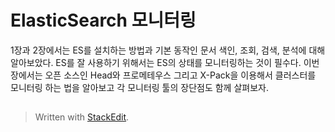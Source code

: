 # ElasticSearch 모니터링

1장과 2장에서는 ES를 설치하는 방법과 기본 동작인 문서 색인, 조회, 검색, 분석에 대해 알아보았다. ES를 잘 사용하기 위해서는 ES의 상태를 모니터링하는 것이 필수다. 이번 장에서는 오픈 소스인 Head와 프로메테우스 그리고 X-Pack을 이용해서 클러스터를 모니터링 하는 법을 알아보고 각 모니터링 툴의 장단점도 함께 살펴보자.

## 


> Written with [StackEdit](https://stackedit.io/).
<!--stackedit_data:
eyJoaXN0b3J5IjpbLTE0MTk4NDc3OTIsLTEzMTA3MDg5NzcsNz
MwOTk4MTE2XX0=
-->
